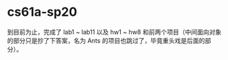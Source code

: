 # cs61a-sp20

到目前为止，完成了 lab1 ~ lab11 以及 hw1 ~ hw8 和前两个项目（中间面向对象的部分只是抄了下答案，名为 Ants 的项目也跳过了，毕竟重头戏是后面的部分）。
